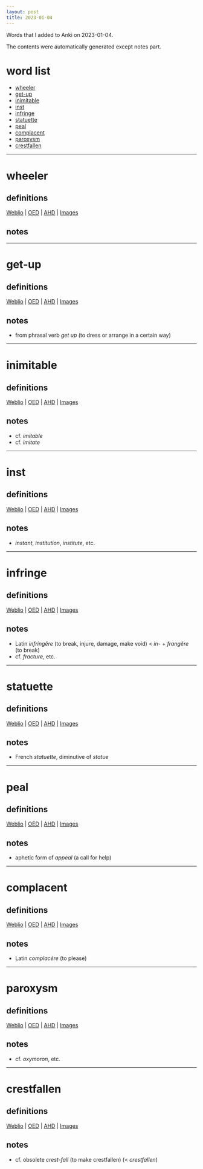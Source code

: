 ```yaml
---
layout: post
title: 2023-01-04
---
```


Words that I added to Anki on 2023-01-04.

The contents were automatically generated except notes part.
# word list
- [wheeler](#wheeler)
- [get-up](#get-up)
- [inimitable](#inimitable)
- [inst](#inst)
- [infringe](#infringe)
- [statuette](#statuette)
- [peal](#peal)
- [complacent](#complacent)
- [paroxysm](#paroxysm)
- [crestfallen](#crestfallen)

---

# wheeler
## definitions
[Weblio](https://ejje.weblio.jp/content_find?query=wheeler&searchType=exact)
|
[OED](https://www.oed.com/search?q=wheeler)
|
[AHD](https://www.ahdictionary.com/word/search.html?q=wheeler)
|
[Images](https://www.google.com/search?tbm=isch&q=wheeler)

## notes

---

# get-up
## definitions
[Weblio](https://ejje.weblio.jp/content_find?query=get-up&searchType=exact)
|
[OED](https://www.oed.com/search?q=get-up)
|
[AHD](https://www.ahdictionary.com/word/search.html?q=get-up)
|
[Images](https://www.google.com/search?tbm=isch&q=get-up)

## notes
- from phrasal verb *get up* (to dress or arrange in a certain way)

---

# inimitable
## definitions
[Weblio](https://ejje.weblio.jp/content_find?query=inimitable&searchType=exact)
|
[OED](https://www.oed.com/search?q=inimitable)
|
[AHD](https://www.ahdictionary.com/word/search.html?q=inimitable)
|
[Images](https://www.google.com/search?tbm=isch&q=inimitable)

## notes
- cf. *imitable*
- cf. *imitate*

---

# inst
## definitions
[Weblio](https://ejje.weblio.jp/content_find?query=inst&searchType=exact)
|
[OED](https://www.oed.com/search?q=inst)
|
[AHD](https://www.ahdictionary.com/word/search.html?q=inst)
|
[Images](https://www.google.com/search?tbm=isch&q=inst)

## notes
- *instant*, *institution*, *institute*, etc.

---

# infringe
## definitions
[Weblio](https://ejje.weblio.jp/content_find?query=infringe&searchType=exact)
|
[OED](https://www.oed.com/search?q=infringe)
|
[AHD](https://www.ahdictionary.com/word/search.html?q=infringe)
|
[Images](https://www.google.com/search?tbm=isch&q=infringe)

## notes
- Latin *infringĕre* (to break, injure, damage, make void) &lt; *in-* + *frangĕre* (to break)
- cf. *fracture*, etc.

---

# statuette
## definitions
[Weblio](https://ejje.weblio.jp/content_find?query=statuette&searchType=exact)
|
[OED](https://www.oed.com/search?q=statuette)
|
[AHD](https://www.ahdictionary.com/word/search.html?q=statuette)
|
[Images](https://www.google.com/search?tbm=isch&q=statuette)

## notes
- French *statuette*, diminutive of *statue*

---

# peal
## definitions
[Weblio](https://ejje.weblio.jp/content_find?query=peal&searchType=exact)
|
[OED](https://www.oed.com/search?q=peal)
|
[AHD](https://www.ahdictionary.com/word/search.html?q=peal)
|
[Images](https://www.google.com/search?tbm=isch&q=peal)

## notes
- aphetic form of *appeal* (a call for help)

---

# complacent
## definitions
[Weblio](https://ejje.weblio.jp/content_find?query=complacent&searchType=exact)
|
[OED](https://www.oed.com/search?q=complacent)
|
[AHD](https://www.ahdictionary.com/word/search.html?q=complacent)
|
[Images](https://www.google.com/search?tbm=isch&q=complacent)

## notes
- Latin *complacēre* (to please)

---

# paroxysm
## definitions
[Weblio](https://ejje.weblio.jp/content_find?query=paroxysm&searchType=exact)
|
[OED](https://www.oed.com/search?q=paroxysm)
|
[AHD](https://www.ahdictionary.com/word/search.html?q=paroxysm)
|
[Images](https://www.google.com/search?tbm=isch&q=paroxysm)

## notes
- cf. *oxymoron*, etc.

---

# crestfallen
## definitions
[Weblio](https://ejje.weblio.jp/content_find?query=crestfallen&searchType=exact)
|
[OED](https://www.oed.com/search?q=crestfallen)
|
[AHD](https://www.ahdictionary.com/word/search.html?q=crestfallen)
|
[Images](https://www.google.com/search?tbm=isch&q=crestfallen)

## notes
- cf. obsolete *crest-fall* (to make crestfallen) (&lt; *crestfallen*)

